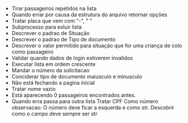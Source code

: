 * Tirar passageiros repetidos na lista
* Quando errar por causa da estrutura do arquivo retornar opções
* Tratar placa que vem com "-", " "
* Subprocesso para exluir lista
* Descrever o padrao de Situação
* Descrever o padrao de Tipo de documento
* Descrever o valor permitido para situação que for uma criança de colo como passageiro
* Validar quando dados de login estiverem invalidos
* Executar lista em ordem crescente
* Mandar o número da solicitacao
* Conciderar tipo de documento maiusculo e minusculo
* Não está fechando a pagina inicial
* Tratar nome vazio
* Está aparecendo 0 passageiros encontrados antes.
* Quando erra passa para outra lista
Tratar CPF Como número
observacao: O número deve ficar a esquerda e como str. Descobrir como o campo deve sempre ser str
